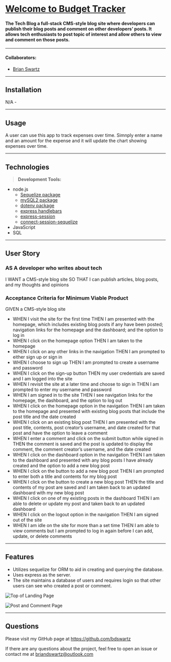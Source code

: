 # [Welcome to Budget Tracker](https://murmuring-chamber-02433.herokuapp.com/)

#### The Tech Blog a full-stack CMS-style blog site where developers can publish their blog posts and comment on other developers’ posts. It allows tech enthusiasts to post topic of interest and allow others to view and comment on those posts.

---

#### Collaborators:
* [Brian Swartz](https://github.com/bdswartz)

---

## Installation
N/A - 

---

## Usage
A user can use this app to track expenses over time.  Simnply enter a name and an amount for the expense and it will update the chart showing expenses over time.

---

## Technologies

> <b>Development Tools:</b>
  * node.js
    * [Sequelize package](https://www.npmjs.com/package/sequelize)
    * [mySQL2 package](https://www.npmjs.com/package/mysql2)
    * [dotenv package](https://www.npmjs.com/package/dotenv)
    * [express handlebars](https://www.npmjs.com/package/express-handlebars)
    * [express-session](https://www.npmjs.com/package/express-session)
    * [connect-session-sequelize](https://www.npmjs.com/package/connect-session-sequelize)
  * JavaScript
  * SQL

  ---

## User Story
### AS A developer who writes about tech
I WANT a CMS-style blog site
SO THAT I can publish articles, blog posts, and my thoughts and opinions
    
### Acceptance Criteria for Minimum Viable Product

GIVEN a CMS-style blog site
*  WHEN I visit the site for the first time
    THEN I am presented with the homepage, which includes existing blog posts if any have been posted; navigation links for the homepage and the dashboard; and the option to log in
*  WHEN I click on the homepage option
    THEN I am taken to the homepage
*  WHEN I click on any other links in the navigation
    THEN I am prompted to either sign up or sign in
*  WHEN I choose to sign up
    THEN I am prompted to create a username and password
*  WHEN I click on the sign-up button
    THEN my user credentials are saved and I am logged into the site
*  WHEN I revisit the site at a later time and choose to sign in
    THEN I am prompted to enter my username and password
*  WHEN I am signed in to the site
    THEN I see navigation links for the homepage, the dashboard, and the option to log out
*  WHEN I click on the homepage option in the navigation
    THEN I am taken to the homepage and presented with existing blog posts that include the post title and the date created
*  WHEN I click on an existing blog post
    THEN I am presented with the post title, contents, post creator’s username, and date created for that post and have the option to leave a comment
*  WHEN I enter a comment and click on the submit button while signed in
    THEN the comment is saved and the post is updated to display the comment, the comment creator’s username, and the date created
*  WHEN I click on the dashboard option in the navigation
    THEN I am taken to the dashboard and presented with any blog posts I have already created and the option to add a new blog post
*  WHEN I click on the button to add a new blog post
    THEN I am prompted to enter both a title and contents for my blog post
*  WHEN I click on the button to create a new blog post
    THEN the title and contents of my post are saved and I am taken back to an updated dashboard with my new blog post
*  WHEN I click on one of my existing posts in the dashboard
    THEN I am able to delete or update my post and taken back to an updated dashboard
*  WHEN I click on the logout option in the navigation
    THEN I am signed out of the site
*  WHEN I am idle on the site for more than a set time
    THEN I am able to view comments but I am prompted to log in again before I can add, update, or delete comments
    
---

## Features
-  Utilizes sequelize for ORM to aid in creating and querying the database.
-  Uses express as the server.
-  The site maintains a database of users and requires login so that other users can see who created a post or comment.

![Top of Landing Page](./landing-ss.jpg)

![Post and Comment Page](./post-comment-ss.jpg)

---

## Questions
Please visit my GitHub page
at https://github.com/bdswartz

If there are any questions about the project,
feel free to open an issue or contact me at briandswartz@outlook.com